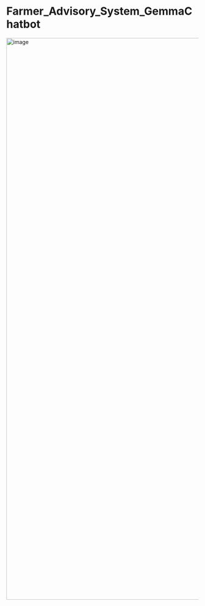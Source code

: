 # Farmer_Advisory_System_GemmaChatbot
<img width="1470" alt="image" src="https://github.com/adititiwari16/Farmer_Advisory_System_GemmaChatbot/assets/95582795/c46a7efa-a6a3-4be8-a2f3-9bfe0bcd1805">
